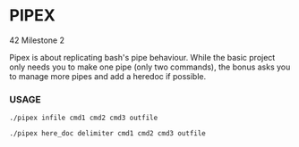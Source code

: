 # PIPEX
42 Milestone 2

Pipex is about replicating bash's pipe behaviour. While the basic project only needs you to make one pipe (only two commands), the bonus asks you to manage more pipes and add a heredoc if possible.


### USAGE


```./pipex infile cmd1 cmd2 cmd3 outfile```

```./pipex here_doc delimiter cmd1 cmd2 cmd3 outfile```

